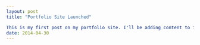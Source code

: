 ```yaml
---
layout: post
title: "Portfolio Site Launched"

This is my first post on my portfolio site. I'll be adding content to it periodically as time goes on. I'm currently learning the ropes of this system. Test link: [TAMU CS Program](https://engineering.tamu.edu/cse/index.html). I apologize for the inconvenience.
date: 2014-04-30
---
```

